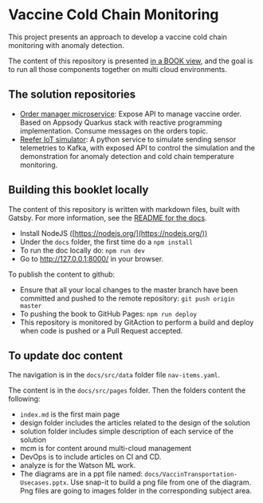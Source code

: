 # Vaccine Cold Chain Monitoring

This project presents an approach to develop a vaccine cold chain monitoring with anomaly detection.

The content of this repository is presented [in a BOOK view](https://ibm-cloud-architecture.github.io/vaccine-solution-main/), and the goal is to run all those components together on multi cloud environments.

## The solution repositories

* [Order manager microservice](https://github.com/ibm-cloud-architecture/vaccine-order-mgr): Expose API to manage vaccine order. Based on Appsody Quarkus stack with reactive programming implementation. Consume messages on the orders topic.
* [Reefer IoT simulator](https://github.com/ibm-cloud-architecture/vaccine-reefer-simulator): A python service to simulate sending sensor telemetries to Kafka, with exposed API to control the simulation and the demonstration for anomaly detection and cold chain temperature monitoring. 

## Building this booklet locally

The content of this repository is written with markdown files, built with Gatsby. For more information, see the [README for the docs](https://github.com/ibm-cloud-architecture/refarch-kc/blob/master/docs/README.md).

* Install NodeJS ([https://nodejs.org/](https://nodejs.org/))
* Under the `docs` folder, the first time do a `npm install`
* To run the doc locally do: `npm run dev`
* Go to http://127.0.0.1:8000/ in your browser.

To publish the content to github:

* Ensure that all your local changes to the master branch have been committed and pushed to the remote repository: `git push origin master`
* To pushing the book to GitHub Pages: `npm run deploy`
* This repository is monitored by GitAction to perform a build and deploy when code is pushed or a Pull Request accepted.

## To update doc content

The navigation is in the `docs/src/data` folder file `nav-items.yaml`.

The content is in the `docs/src/pages` folder. Then the folders content the following:

* `index.md` is the first main page
* design folder includes the articles related to the design of the solution
* solution folder includes simple description of each service of the solution
* mcm is for content around multi-cloud management
* DevOps is to include articles on CI and CD.
* analyze is for the Watson ML work.
* The diagrams are in a ppt file named: `docs/VaccinTransportation-Usecases.pptx`. Use snap-it to build a png file from one of the diagram. Png files are going to images folder in the corresponding subject area.
